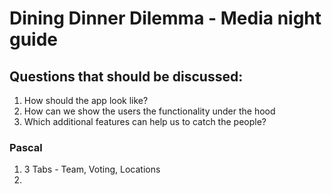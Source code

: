 # Dining Dinner Dilemma - Media night guide


## Questions that should be discussed:
1. How should the app look like?
2. How can we show the users the functionality under the hood
3. Which additional features can help us to catch the people?

### Pascal
1. 3 Tabs - Team, Voting, Locations
2. 